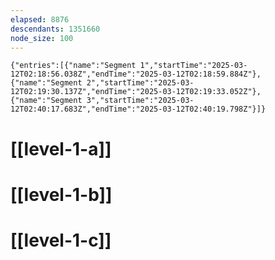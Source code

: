 ```yaml
---
elapsed: 8876
descendants: 1351660
node_size: 100
---
```


```simple-time-tracker
{"entries":[{"name":"Segment 1","startTime":"2025-03-12T02:18:56.038Z","endTime":"2025-03-12T02:18:59.884Z"},{"name":"Segment 2","startTime":"2025-03-12T02:19:30.137Z","endTime":"2025-03-12T02:19:33.052Z"},{"name":"Segment 3","startTime":"2025-03-12T02:40:17.683Z","endTime":"2025-03-12T02:40:19.798Z"}]}
```

# [[level-1-a]]

# [[level-1-b]]

# [[level-1-c]]
